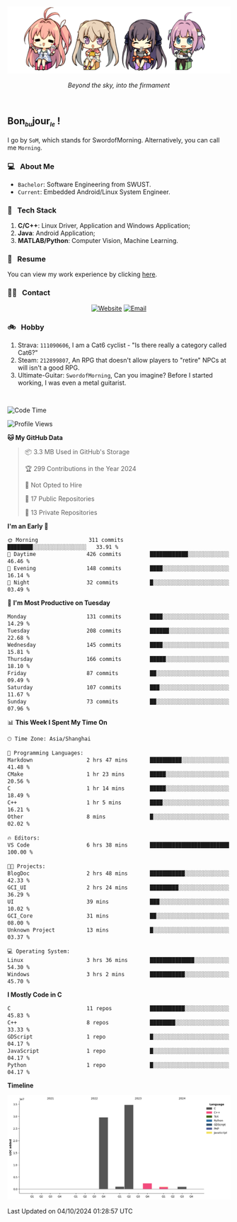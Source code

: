 <img src="./pic/Aokana.png">
<p align="center"><em>Beyond the sky, into the firmament</em></p>

<br/>

## Bon<sub><em><font size=2>bu</font></em></sub>jour<sub><em><font size=2>le</font></em></sub> !

I go by `SoM`, which stands for SwordofMorning. Alternatively, you can call me `Morning`.

### 💻 &nbsp; About Me

- `Bachelor`: Software Engineering from SWUST.
- `Current`: Embedded Android/Linux System Engineer.

### 🔧 &nbsp; Tech Stack

1. **C/C++**: Linux Driver, Application and Windows Application;
2. **Java**: Android Application;
3. **MATLAB/Python**: Computer Vision, Machine Learning.

### 📝 &nbsp; Resume

You can view my work experience by clicking <a href="https://swordofmorning.com/index.php/contact/">here</a>.

### 🤝🏻 &nbsp; Contact

<p align="center">
<a href="https://swordofmorning.com/"><img alt="Website" src="https://img.shields.io/badge/Website-swordofmorning.com-blue?style=flat-square&logo=google-chrome"></a>
<a href="mailto:master@xiaojintao.email
"><img alt="Email" src="https://img.shields.io/badge/Email-master@xiaojintao.email-blue?style=flat-square&logo=gmail"></a>
</p>

### 🚲 &nbsp; Hobby

1. Strava: `111090606`, I am a Cat6 cyclist - "Is there really a category called Cat6?"
2. Steam: `212899807`, An RPG that doesn't allow players to "retire" NPCs at will isn't a good RPG.
3. Ultimate-Guitar: `SwordofMorning`, Can you imagine? Before I started working, I was even a metal guitarist.

<br/>

<!--START_SECTION:waka-->
![Code Time](http://img.shields.io/badge/Code%20Time-182%20hrs%2030%20mins-blue)

![Profile Views](http://img.shields.io/badge/Profile%20Views-0-blue)

**🐱 My GitHub Data** 

> 📦 3.3 MB Used in GitHub's Storage 
 > 
> 🏆 299 Contributions in the Year 2024
 > 
> 🚫 Not Opted to Hire
 > 
> 📜 17 Public Repositories 
 > 
> 🔑 13 Private Repositories 
 > 
**I'm an Early 🐤** 

```text
🌞 Morning                311 commits         ████████░░░░░░░░░░░░░░░░░   33.91 % 
🌆 Daytime                426 commits         ████████████░░░░░░░░░░░░░   46.46 % 
🌃 Evening                148 commits         ████░░░░░░░░░░░░░░░░░░░░░   16.14 % 
🌙 Night                  32 commits          █░░░░░░░░░░░░░░░░░░░░░░░░   03.49 % 
```
📅 **I'm Most Productive on Tuesday** 

```text
Monday                   131 commits         ████░░░░░░░░░░░░░░░░░░░░░   14.29 % 
Tuesday                  208 commits         ██████░░░░░░░░░░░░░░░░░░░   22.68 % 
Wednesday                145 commits         ████░░░░░░░░░░░░░░░░░░░░░   15.81 % 
Thursday                 166 commits         █████░░░░░░░░░░░░░░░░░░░░   18.10 % 
Friday                   87 commits          ██░░░░░░░░░░░░░░░░░░░░░░░   09.49 % 
Saturday                 107 commits         ███░░░░░░░░░░░░░░░░░░░░░░   11.67 % 
Sunday                   73 commits          ██░░░░░░░░░░░░░░░░░░░░░░░   07.96 % 
```


📊 **This Week I Spent My Time On** 

```text
🕑︎ Time Zone: Asia/Shanghai

💬 Programming Languages: 
Markdown                 2 hrs 47 mins       ██████████░░░░░░░░░░░░░░░   41.48 % 
CMake                    1 hr 23 mins        █████░░░░░░░░░░░░░░░░░░░░   20.56 % 
C                        1 hr 14 mins        █████░░░░░░░░░░░░░░░░░░░░   18.49 % 
C++                      1 hr 5 mins         ████░░░░░░░░░░░░░░░░░░░░░   16.21 % 
Other                    8 mins              █░░░░░░░░░░░░░░░░░░░░░░░░   02.02 % 

🔥 Editors: 
VS Code                  6 hrs 38 mins       █████████████████████████   100.00 % 

🐱‍💻 Projects: 
BlogDoc                  2 hrs 48 mins       ███████████░░░░░░░░░░░░░░   42.33 % 
GCI_UI                   2 hrs 24 mins       █████████░░░░░░░░░░░░░░░░   36.29 % 
UI                       39 mins             ███░░░░░░░░░░░░░░░░░░░░░░   10.02 % 
GCI_Core                 31 mins             ██░░░░░░░░░░░░░░░░░░░░░░░   08.00 % 
Unknown Project          13 mins             █░░░░░░░░░░░░░░░░░░░░░░░░   03.37 % 

💻 Operating System: 
Linux                    3 hrs 36 mins       ██████████████░░░░░░░░░░░   54.30 % 
Windows                  3 hrs 2 mins        ███████████░░░░░░░░░░░░░░   45.70 % 
```

**I Mostly Code in C** 

```text
C                        11 repos            ███████████░░░░░░░░░░░░░░   45.83 % 
C++                      8 repos             ████████░░░░░░░░░░░░░░░░░   33.33 % 
GDScript                 1 repo              █░░░░░░░░░░░░░░░░░░░░░░░░   04.17 % 
JavaScript               1 repo              █░░░░░░░░░░░░░░░░░░░░░░░░   04.17 % 
Python                   1 repo              █░░░░░░░░░░░░░░░░░░░░░░░░   04.17 % 
```



**Timeline**

![Lines of Code chart](https://raw.githubusercontent.com/SwordofMorning/SwordofMorning/main/assets/bar_graph.png)


 Last Updated on 04/10/2024 01:28:57 UTC
<!--END_SECTION:waka-->
